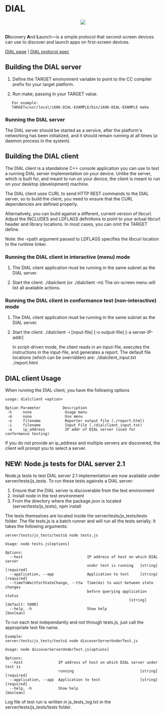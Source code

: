 # DIAL 


<div align="center">
  <img src="https://d2640ba2-a-c2dc72bd-s-sites.googlegroups.com/a/dial-multiscreen.org/dial/home/dial-icon.png?attachauth=ANoY7cr5UqoJK0l_igjP6UR00xVd51_0WW3flff7HsLb5tsJfASpJJeNY5AMTs_5CYqqspoLOzYTy8ep8_aXzmLFps9-UIFpkepxOwv5m2JeIWl3Rf-9KSDUI12nYakfHmQY9PThoIqJNwom9BO3DWDX_lhDHU55JWJS427P5UjpoiR3N2p02vnpR5ABHNBpTGfQnKkHvZHpXskH6J5hJ6LRg1rn2Jx0SA%3D%3D&attredirects=0"><br><br>
</div>

**DI**scovery **A**nd **L**aunch—is a simple protocol that second-screen devices can use to discover and launch apps on first-screen devices. 

[DIAL page](http://www.dial-multiscreen.org/) |
[DIAL protocol spec](http://www.dial-multiscreen.org/dial-protocol-specification)



## Building the DIAL server
1) Define the TARGET environment variable to point to the CC compiler prefix
   for your target platform.


2) Run make, passing in your TARGET value.
```
   For example:
   TARGET=/usr/local/i686-DIAL-EXAMPLE/bin/i686-DIAL-EXAMPLE make
```
### Running the DIAL server
The DIAL server should be started as a service, after the platform's networking
has been initialized, and it should remain running at all times (a daemon
process in the system).


## Building the DIAL client
The DIAL client is a standalone C++ console application you can use to test
a running DIAL server implementation on your device. Unlike the server, which
is built for, and meant to run on your device, the client is meant to run on
your desktop (development) machine.

The DIAL client uses CURL to send HTTP REST commands to the DIAL server, so to
build the client, you need to ensure that the CURL dependencies are
defined properly.

Alternatively, you can build against a different, current version of libcurl.
Adjust the INCLUDES and LDFLAGS definitions to point to your actual libcurl
header and library locations. In most cases, you can omit the TARGET define.

Note: the -rpath argument passed to LDFLAGS specifies the libcurl location
to the runtime linker.

### Running the DIAL client in interactive (menu) mode
1) The DIAL client application must be running in the same subnet as the
   DIAL server.

2) Start the client: ./dialclient (or ./dialclient -m)
   The on-screen menu will list all available actions.

### Running the DIAL client in conformance test (non-interactive) mode
1) The DIAL client application must be running in the same subnet as the
   DIAL server.

2) Start the client:
   ./dialclient -i [input-file] [-o output-file] [-a server-IP-addr]

   In script-driven mode, the client reads in an input-file, executes the
   instructions in the input-file, and generates a
   report. The default file locations (which can be overridden) are:
      ./dialclient_input.txt
      ./report.html

## DIAL client Usage
When running the DIAL client, you have the following options
```
usage: dialclient <option>

Option Parameter          Description
 -h     none               Usage menu
 -m     none               Use menu
 -o     filename           Reporter output file (./report.html)
 -i     filename           Input File (./dialclient_input.txt)
 -a     ip_address         IP addr of DIAL server (used for conformance testing)
```
If you do not provide an ip_address and multiple servers are discovered, the
client will prompt you to select a server.

## NEW: Node.js tests for DIAL server 2.1
Node.js tests to test DIAL server 2.1 implementation are now available under
server/tests/js_tests. To run these tests againsts a DIAL server:

1. Ensure that the DIAL server is discoverable from the test environment
2. Install node in the test environment
3. From the directory where the package.json is located (server/tests/js_tests),
      npm install

The tests themselves are located inside the server/tests/js_tests/tests folder.
The file tests.js is a batch runner and will run all the tests serially. It
takes the following arguments:
```
server/tests/js_tests/tests$ node tests.js

Usage: node tests.js[options]

Options:
  --host                             IP address of host on which DIAL server
                                     under test is running   [string] [required]
  --application, --app               Application to test     [string] [required]
  --timeToWaitForStateChange, --ttw  Time(ms) to wait between state changes
                                     before querying application status
                                                        [string] [default: 5000]
  --help, -h                         Show help                         [boolean]
```

To run each test independantly and not through tests.js, just call the
appropriate test file name.
```
Example:
server/tests/js_tests/tests$ node discoverServerUnderTest.js

Usage: node discoverServerUnderTest.js[options]

Options:
  --host                IP address of host on which DIAL server under test is
                        running                              [string] [required]
  --application, --app  Application to test                  [string] [required]
  --help, -h            Show help                                      [boolean]
```
Log file of test run is written in js_tests_log.txt in the
server/tests/js_tests/tests folder.
